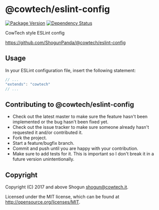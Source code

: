# @cowtech/eslint-config

[![Package Version](https://badge.fury.io/js/cowtech/eslint-config.png)](http://badge.fury.io/js/cowtech/eslint-config)
[![Dependency Status](https://gemnasium.com/badges/github.com/cowtech/eslint-config.svg)](https://gemnasium.com/github.com/cowtech/eslint-config)

CowTech style ESLint config

https://github.com/ShogunPanda/@cowtech/eslint-config

## Usage

In your ESLint configuration file, insert the following statement:

```javascript
// ...
"extends": "cowtech"
// ...
```

## Contributing to @cowtech/eslint-config

* Check out the latest master to make sure the feature hasn't been implemented or the bug hasn't been fixed yet.
* Check out the issue tracker to make sure someone already hasn't requested it and/or contributed it.
* Fork the project.
* Start a feature/bugfix branch.
* Commit and push until you are happy with your contribution.
* Make sure to add tests for it. This is important so I don't break it in a future version unintentionally.

## Copyright

Copyright (C) 2017 and above Shogun <shogun@cowtech.it>.

Licensed under the MIT license, which can be found at http://opensource.org/licenses/MIT.
